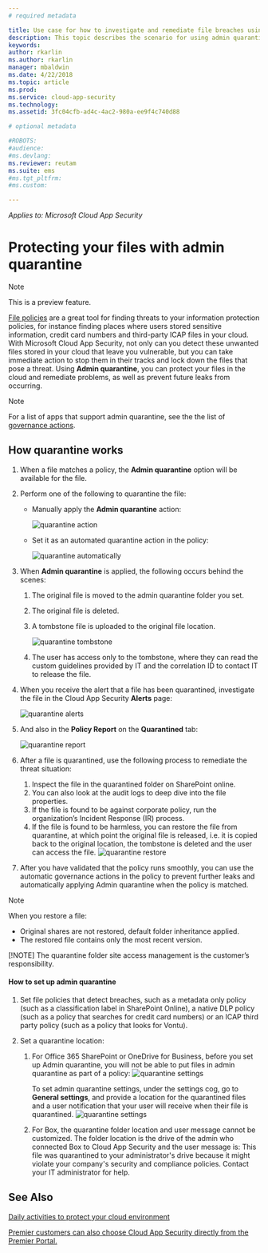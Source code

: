 ```yaml
---
# required metadata

title: Use case for how to investigate and remediate file breaches using admin quarantine | Microsoft Docs
description: This topic describes the scenario for using admin quarantine to control data breaches.
keywords:
author: rkarlin
ms.author: rkarlin
manager: mbaldwin
ms.date: 4/22/2018
ms.topic: article
ms.prod:
ms.service: cloud-app-security
ms.technology:
ms.assetid: 3fc04cfb-ad4c-4ac2-980a-ee9f4c740d88

# optional metadata

#ROBOTS:
#audience:
#ms.devlang:
ms.reviewer: reutam
ms.suite: ems
#ms.tgt_pltfrm:
#ms.custom:

---
```

*Applies to: Microsoft Cloud App Security*


# Protecting your files with admin quarantine

> [!NOTE]
> This is a preview feature.

[File policies](data-protection-policies.md) are a great tool for finding threats to your information protection policies, for instance finding places where users stored sensitive information, credit card numbers and third-party ICAP files in your cloud. With Microsoft Cloud App Security, not only can you detect these unwanted files stored in your cloud that leave you vulnerable, but you can take immediate action to stop them in their tracks and lock down the files that pose a threat. Using **Admin quarantine**, you can protect your files in the cloud and remediate problems, as well as prevent future leaks from occurring. 

>[!NOTE] 
> For a list of apps that support admin quarantine, see the the list of [governance actions](governance-actions.md).
 
## How quarantine works 

1. When a file matches a policy, the **Admin quarantine** option will be available for the file.

2. Perform one of the following to quarantine the file:
   - Manually apply the **Admin quarantine** action:
     
     ![quarantine action](./media/quarantine-action.png)

   - Set it as an automated quarantine action in the policy: 

     ![quarantine automatically](./media/quarantine-automated.png)

3. When **Admin quarantine** is applied, the following occurs behind the scenes:

   1. The original file is moved to the admin quarantine folder you set.
   2. The original file is deleted.
   3. A tombstone file is uploaded to the original file location.

      ![quarantine tombstone](./media/quarantine-tombstone.png)

   4. The user has access only to the tombstone, where they can read the custom guidelines provided by IT and the correlation ID to contact IT to release the file.

4. When you receive the alert that a file has been quarantined, investigate the file in the Cloud App Security **Alerts** page:

   ![quarantine alerts](./media/quarantine-alerts.png)
 
5. And also in the **Policy Report** on the **Quarantined** tab:

   ![quarantine report](./media/quarantine-report.png)
    
6. After a file is quarantined, use the following process to remediate the threat situation:
       
    1. Inspect the file in the quarantined folder on SharePoint online.
    3. You can also look at the audit logs to deep dive into the file properties.
    4. If the file is found to be against corporate policy, run the organization’s Incident Response (IR) process.
    5. If the file is found to be harmless, you can restore the file from quarantine, at which point the original file is released, i.e. it is copied back to the original location, the tombstone is deleted and the user can access the file.
       ![quarantine restore](./media/quarantine-restore.png)
7. After you have validated that the policy runs smoothly, you can use the automatic governance actions in the policy to prevent further leaks and automatically applying Admin quarantine when the policy is matched.

> [!NOTE]
> When you restore a file:
> - Original shares are not restored, default folder inheritance applied.
> - The restored file contains only the most recent version.
> 
> 
> [!NOTE]
> The quarantine folder site access management is the customer’s responsibility.

#### How to set up admin quarantine

1. Set file policies that detect breaches, such as a metadata only policy (such as a classification label in SharePoint Online), a native DLP policy (such as a policy that searches for credit card numbers) or an ICAP third party policy (such as a policy that looks for Vontu).

2. Set a quarantine location:
   1. For Office 365 SharePoint or OneDrive for Business, before you set up Admin quarantine, you will not be able to put files in admin quarantine as part of a policy:
      ![quarantine settings](./media/quarantine-warning.png)

      To set admin quarantine settings, under the settings cog, go to **General settings**, and provide a location for the quarantined files and a user notification that your user will receive when their file is quarantined. 
      ![quarantine settings](./media/quarantine-settings.png)

   2. For Box, the quarantine folder location and user message cannot be customized. The folder location is the drive of the admin who connected Box to Cloud App Security and the user message is: This file was quarantined to your administrator's drive because it might violate your company's security and compliance policies. Contact your IT administrator for help.



## See Also  
[Daily activities to protect your cloud environment](daily-activities-to-protect-your-cloud-environment.md)   

[Premier customers can also choose Cloud App Security directly from the Premier Portal.](https://premier.microsoft.com/)  
  
  